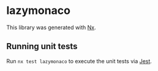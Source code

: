 # lazymonaco

This library was generated with [Nx](https://nx.dev).

## Running unit tests

Run `nx test lazymonaco` to execute the unit tests via [Jest](https://jestjs.io).
